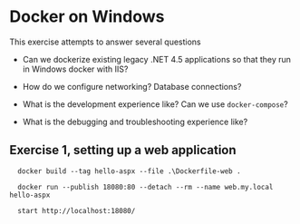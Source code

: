 # Docker on Windows

This exercise attempts to answer several questions

  - Can we dockerize existing legacy .NET 4.5 
    applications so that they run in Windows docker with 
    IIS?

  - How do we configure networking? Database connections?

  - What is the development experience like? Can we use
    `docker-compose`?

  - What is the debugging and troubleshooting experience like?

  
## Exercise 1, setting up a web application

      docker build --tag hello-aspx --file .\Dockerfile-web .

      docker run --publish 18080:80 --detach --rm --name web.my.local hello-aspx

      start http://localhost:18080/


